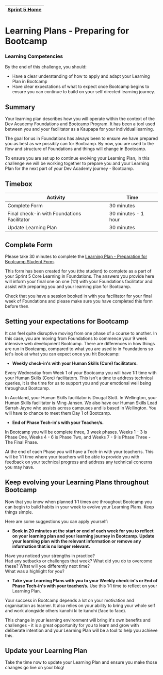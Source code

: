 [Sprint 5 Home](README.md)|
---|

# Learning Plans - Preparing for Bootcamp     

### Learning Competencies
By the end of this challenge, you should:

- Have a clear understanding of how to apply and adapt your Learning Plan in Bootcamp
- Have clear expectations of what to expect once Bootcamp begins to ensure you can continue to build on your self directed learning journey.

## Summary
Your learning plan describes how you will operate within the context of the Dev Academy Foundations and Bootcamp Program. It has been a tool used between you and your facilitator as a Kaupapa for your individual learning. 

The goal for us in Foundations has always been to ensure we have prepared you as best as we possibly can for Bootcamp.  By now, you are used to the flow and structure of Foundations and things will change in Bootcamp.

To ensure you are set up to continue evolving your Learning Plan, in this challenge we will be working together to prepare you and your Learning Plan for the next part of your Dev Academy journey - Bootcamp.

## Timebox
Activity | Time|
------------|----------|
Complete Form | 30 minutes
Final check-in with Foundations Facilitator | 30 minutes - 1 hour
Update Learning Plan | 30 minutes

## Complete Form
Please take 30 minutes to complete the [Learning Plan - Preparation for Bootcamp Student Form](https://goo.gl/forms/HyNR2OCvbjhD1nOE3).

This form has been created for you (the student) to complete as a part of your Sprint 5 Core Learning in Foundations.  The answers you provide here will inform your final one on one (1:1) with your Foundations facilitator and assist with preparing you and your learning plan for Bootcamp.

Check that you have a session booked in with you facilitator for your final week of Foundations and please make sure you have completed this form before then.

## Setting your expectations for Bootcamp
It can feel quite disruptive moving from one phase of a course to another.  In this case, you are moving from Foundations to commence your 9 week intensive web development Bootcamp. There are differences in how things are run in Bootcamp, compared to what you are used to in Foundations so let's look at what you can expect once you hit Bootcamp:

- __Weekly check-in's with your Human Skills (Core) facilitators.__

Every Wednesday from Week 1 of your Bootcamp you will have 1:1 time with your Human Skills (Core) facilitators.  This isn't a time to address technical queries, it is the time for us to support you and your emotional well being throughout Bootcamp.

In Auckland, your Human Skills facilitator is Dougal Stott. In Wellington, your Human Skills facilitator is Ming Jansen.  We also have our Human Skills Lead Sarrah Jayne who assists across campuses and is based in Wellington. You will have to chance to meet them Day 1 of Bootcamp.

- __End of Phase Tech-in's with your Teacher/s.__

In Bootcamp you will be complete three, 3 week phases.  Weeks 1 - 3 is Phase One, Weeks 4 - 6 is Phase Two, and Weeks 7 - 9 is Phase Three - The Final Phase.

At the end of each Phase you will have a Tech-in with your teacher/s.  This will be 1:1 time where your teachers will be able to provide you with feedback on your technical progress and address any technical concerns you may have.

## Keep evolving your Learning Plans throughout Bootcamp

Now that you know when planned 1:1 times are throughout Bootcamp you can begin to build habits in your week to evolve your Learning Plans. Keep things simple.  

Here are some suggestions you can apply yourself:
- __Book in 20 minutes at the start or end of each week for you to reflect on your learning plan and your learning journey in Bootcamp. Update your learning plan with the relevant information or remove any information that is no longer relevant.__

Have you noticed your strengths in practice?  
Had any setbacks or challenges that week? What did you do to overcome these?
What will you differently next time?  
What was a highlight for you?  

- __Take your Learning Plans with you to your Weekly check-in's or End of Phase Tech-in's with your teacher/s.__
Use this 1:1 time to reflect on your Learning Plan.


Your success in Bootcamp depends a lot on your motivation and organisation as learner.  It also relies on your ability to bring your whole self and work alongside others kanohi ki te kanohi (face to face).

This change in your learning environment will bring it's own benefits and challenges - it is a great opportunity for you to learn and grow with deliberate intention and your Learning Plan will be a tool to help you achieve this.


## Update your Learning Plan
Take the time now to update your Learning Plan and ensure you make those changes go live on your blog!